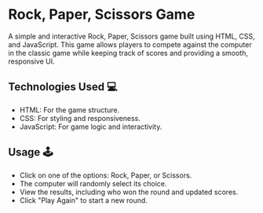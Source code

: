 # Rock, Paper, Scissors Game 


A simple and interactive Rock, Paper, Scissors game built using HTML, CSS, and JavaScript. This game allows players to compete against the computer in the classic game while keeping track of scores and providing a smooth, responsive UI.

## Technologies Used 💻
* HTML: For the game structure.
* CSS: For styling and responsiveness.
* JavaScript: For game logic and interactivity.

## Usage 🕹️
* Click on one of the options: Rock, Paper, or Scissors.
* The computer will randomly select its choice.
* View the results, including who won the round and updated scores.
* Click "Play Again" to start a new round.

